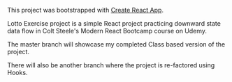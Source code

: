 This project was bootstrapped with [Create React App](https://github.com/facebook/create-react-app).

Lotto Exercise project is a simple React project practicing downward state data flow  in Colt Steele's Modern React Bootcamp course on Udemy.

The master branch will showcase my completed Class based version of the project.

There will also be another branch where the project is re-factored using Hooks.